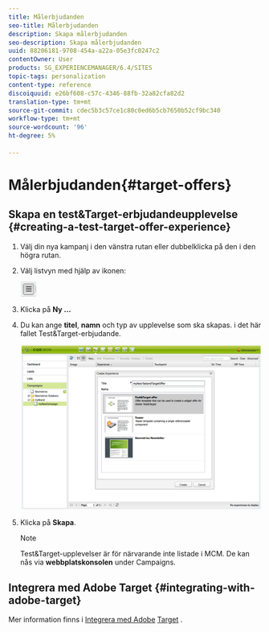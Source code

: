 ```yaml
---
title: Målerbjudanden
seo-title: Målerbjudanden
description: Skapa målerbjudanden
seo-description: Skapa målerbjudanden
uuid: 88206181-9708-454a-a22a-05e3fc0247c2
contentOwner: User
products: SG_EXPERIENCEMANAGER/6.4/SITES
topic-tags: personalization
content-type: reference
discoiquuid: e26bf608-c57c-4346-88fb-32a82cfa82d2
translation-type: tm+mt
source-git-commit: cdec5b3c57ce1c80c0ed6b5cb7650b52cf9bc340
workflow-type: tm+mt
source-wordcount: '96'
ht-degree: 5%

---
```



# Målerbjudanden{#target-offers}

## Skapa en test&amp;Target-erbjudandeupplevelse {#creating-a-test-target-offer-experience}

1. Välj din nya kampanj i den vänstra rutan eller dubbelklicka på den i den högra rutan.
1. Välj listvyn med hjälp av ikonen:

   ![](do-not-localize/chlimage_1-11.png)

1. Klicka på **Ny ...**
1. Du kan ange **titel**, **namn** och typ av upplevelse som ska skapas. i det här fallet Test&amp;Target-erbjudande.

   ![chlimage_1-139](assets/chlimage_1-139.png)

1. Klicka på **Skapa**.

   >[!NOTE]
   >
   >Test&amp;Target-upplevelser är för närvarande inte listade i MCM. De kan nås via **webbplatskonsolen** under Campaigns.

## Integrera med Adobe Target {#integrating-with-adobe-target}

Mer information finns i [Integrera med Adobe](/help/sites-administering/target.md) [Target](/help/sites-administering/target.md) .
